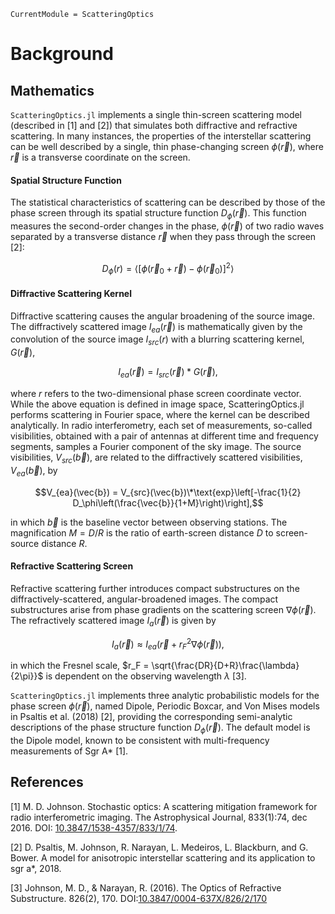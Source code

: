 ```@meta
CurrentModule = ScatteringOptics
```
# Background

## Mathematics
`ScatteringOptics.jl` implements a single thin-screen scattering model (described in  [1] and [2]) that simulates both diffractive and refractive scattering. In many instances, the properties of the interstellar scattering can be well described by a single, thin phase-changing screen $\phi(\vec{r})$, where $\vec{r}$ is a transverse coordinate on the screen. 

#### Spatial Structure Function
The statistical characteristics of scattering can be described by those of the phase screen through its spatial structure function $D_\phi(\vec{r})$. This function measures the second-order changes in the phase, $\phi(\vec{r})$ of two radio waves separated by a transverse distance $\vec{r}$ when they pass through the screen [2]:

$$D_\phi(r) = \langle [\phi(\vec{r}_0+\vec{r})-\phi(\vec{r}_0)]^2 \rangle$$

#### Diffractive Scattering Kernel

Diffractive scattering causes the angular broadening of the source image. 
The diffractively scattered image ${I_{ea}}(\vec{r})$ is mathematically given by the convolution of the source image ${I_{src}}(r)$ with a blurring scattering kernel, ${G}(\vec{r})$, 

$${I_{ea}}(\vec{r}) = {I_{src}}(\vec{r}) * {G}(\vec{r}),$$

where $r$ refers to the two-dimensional phase screen coordinate vector. While the above equation is defined in image space, ScatteringOptics.jl performs scattering in Fourier space, where the kernel can be described analytically. In radio interferometry, each set of measurements, so-called visibilities, obtained with a pair of antennas at different time and frequency segments, samples a Fourier component of the sky image. The source visibilities, $V_{src}(\vec{b})$, are related to the diffractively scattered visibilities, $V_{ea}(\vec{b})$, by

$$V_{ea}(\vec{b}) = V_{src}(\vec{b})\*\text{exp}\left[-\frac{1}{2} D_\phi\left(\frac{\vec{b}}{1+M}\right)\right],$$

in which $\vec{b}$ is the baseline vector between observing stations. The magnification $M=D/R$ is the ratio of earth-screen distance $D$ to screen-source distance $R$. 

#### Refractive Scattering Screen

Refractive scattering further introduces compact substructures on the diffractively-scattered, angular-broadened images. 
The compact substructures arise from phase gradients on the scattering screen $\nabla \phi(\vec{r})$.
The refractively scattered image ${I_{a}}(\vec{r})$ is given by

$${I_{a}}(\vec{r}) \approx {I_{ea}}(\vec{r} + r_F^2 \nabla \phi(\vec{r})),$$

in which the Fresnel scale, $r_F = \sqrt{\frac{DR}{D+R}\frac{\lambda}{2\pi}}$ is dependent on the observing wavelength $\lambda$ [3]. 

`ScatteringOptics.jl` implements three analytic probabilistic models for the phase screen $\phi(\vec{r})$, named Dipole, Periodic Boxcar, and Von Mises models in Psaltis et al. (2018) [2], providing the corresponding semi-analytic descriptions of the phase structure function $D_\phi(\vec{r})$. The default model is the Dipole model, known to be consistent with multi-frequency measurements of Sgr A* [1].


## References

[1] M. D. Johnson. Stochastic optics: A scattering mitigation framework for radio interferometric
imaging. The Astrophysical Journal, 833(1):74, dec 2016. DOI: [10.3847/1538-4357/833/1/74](https://iopscience.iop.org/article/10.3847/1538-4357/aadcff).

[2] D. Psaltis, M. Johnson, R. Narayan, L. Medeiros, L. Blackburn, and G. Bower. A model for
anisotropic interstellar scattering and its application to sgr a*, 2018.

[3] Johnson, M. D., & Narayan, R. (2016). The Optics of Refractive Substructure. 826(2), 170. DOI:[10.3847/0004-637X/826/2/170](https://iopscience.iop.org/article/10.3847/0004-637X/826/2/170)
